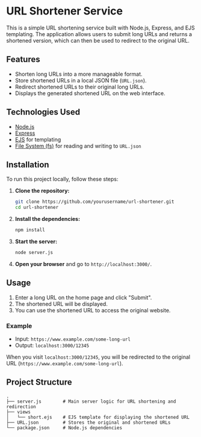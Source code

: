 # URL Shortener Service

This is a simple URL shortening service built with Node.js, Express, and EJS templating. The application allows users to submit long URLs and returns a shortened version, which can then be used to redirect to the original URL.

## Features

- Shorten long URLs into a more manageable format.
- Store shortened URLs in a local JSON file (`URL.json`).
- Redirect shortened URLs to their original long URLs.
- Displays the generated shortened URL on the web interface.

## Technologies Used

- [Node.js](https://nodejs.org/)
- [Express](https://expressjs.com/)
- [EJS](https://ejs.co/) for templating
- [File System (fs)](https://nodejs.org/api/fs.html) for reading and writing to `URL.json`

## Installation

To run this project locally, follow these steps:

1. **Clone the repository:**
    ```bash
    git clone https://github.com/yourusername/url-shortener.git
    cd url-shortener
    ```

2. **Install the dependencies:**
    ```bash
    npm install
    ```

3. **Start the server:**
    ```bash
    node server.js
    ```

4. **Open your browser** and go to `http://localhost:3000/`.

## Usage

1. Enter a long URL on the home page and click "Submit".
2. The shortened URL will be displayed.
3. You can use the shortened URL to access the original website.

### Example

- Input: `https://www.example.com/some-long-url`
- Output: `localhost:3000/12345`
  
When you visit `localhost:3000/12345`, you will be redirected to the original URL (`https://www.example.com/some-long-url`).

## Project Structure

```plaintext
.
├── server.js        # Main server logic for URL shortening and redirection
├── views
│   └── short.ejs    # EJS template for displaying the shortened URL
├── URL.json         # Stores the original and shortened URLs
└── package.json     # Node.js dependencies
